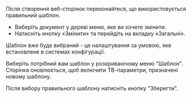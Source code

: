 Після створення веб-сторінок переконайтеся, що використовується правильний шаблон.

- Виберіть документ у дереві меню, яке ви хочете змінити.
- Натисніть кнопку «Змінити» та перейдіть на вкладку «Загальні».

Шаблон вже буде вибраний - це налаштування за умовою, яке встановлене в системах конфігурації.

Виберіть потрібний вам шаблон у розкриваючому меню "Шаблон". Сторінка оновлюється, щоб включити ТВ-параметри, призначені новому шаблону.

Після вибору правильного шаблону натисніть кнопку "Зберегти".